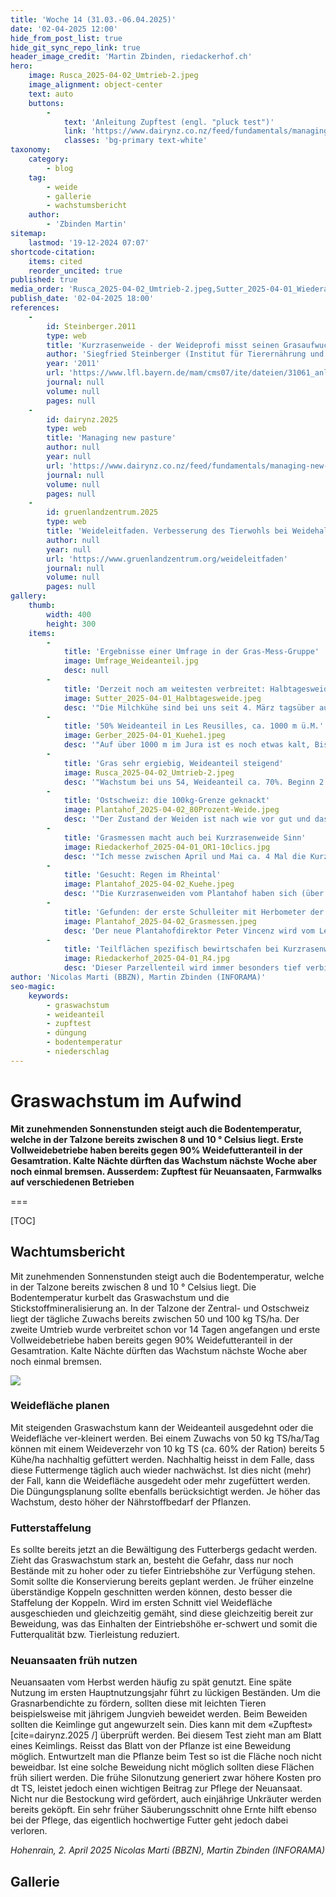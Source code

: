 ```yaml
---
title: 'Woche 14 (31.03.-06.04.2025)'
date: '02-04-2025 12:00'
hide_from_post_list: true
hide_git_sync_repo_link: true
header_image_credit: 'Martin Zbinden, riedackerhof.ch'
hero:
    image: Rusca_2025-04-02_Umtrieb-2.jpeg
    image_alignment: object-center
    text: auto
    buttons:
        -
            text: 'Anleitung Zupftest (engl. "pluck test")'
            link: 'https://www.dairynz.co.nz/feed/fundamentals/managing-new-pasture/'
            classes: 'bg-primary text-white'
taxonomy:
    category:
        - blog
    tag:
        - weide
        - gallerie
        - wachstumsbericht
    author:
        - 'Zbinden Martin'
sitemap:
    lastmod: '19-12-2024 07:07'
shortcode-citation:
    items: cited
    reorder_uncited: true
published: true
media_order: 'Rusca_2025-04-02_Umtrieb-2.jpeg,Sutter_2025-04-01_Wiederaufwuchs-24h.jpeg,Sutter_2025-04-01_Halbtagesweide.jpeg,Riedackerhof_2025-04-01_R2-Tiefengraben.jpg,Riedackerhof_2025-04-01_Höhenmessung Kurzrasenweide.jpg,Riedackerhof_2025-04-01_OR2-Farmwalk.jpg,Riedackerhof_2025-04-01_R4.jpg,Riedackerhof_2025-04-01_OR2-10clics.jpg,Riedackerhof_2025-04-01_OR1-10clics.jpg'
publish_date: '02-04-2025 18:00'
references:
    -
        id: Steinberger.2011
        type: web
        title: 'Kurzrasenweide - der Weideprofi misst seinen Grasaufwuchs'
        author: 'Siegfried Steinberger (Institut für Tierernährung und  Futterwirtschaft, Grub)'
        year: '2011'
        url: 'https://www.lfl.bayern.de/mam/cms07/ite/dateien/31061_anleitung_zur_grasaufwuchsmessung.pdf'
        journal: null
        volume: null
        pages: null
    -
        id: dairynz.2025
        type: web
        title: 'Managing new pasture'
        author: null
        year: null
        url: 'https://www.dairynz.co.nz/feed/fundamentals/managing-new-pasture/'
        journal: null
        volume: null
        pages: null
    -
        id: gruenlandzentrum.2025
        type: web
        title: 'Weideleitfaden. Verbesserung des Tierwohls bei Weidehaltung von Milchkühen.'
        author: null
        year: null
        url: 'https://www.gruenlandzentrum.org/weideleitfaden'
        journal: null
        volume: null
        pages: null
gallery:
    thumb:
        width: 400
        height: 300
    items:
        -
            title: 'Ergebnisse einer Umfrage in der Gras-Mess-Gruppe'
            image: Umfrage_Weideanteil.jpg
            desc: null
        -
            title: 'Derzeit noch am weitesten verbreitet: Halbtagesweide'
            image: Sutter_2025-04-01_Halbtagesweide.jpeg
            desc: '"Die Milchkühe sind bei uns seit 4. März tagsüber auf der Weide und fressen rund 10kg Weidegras pro Kuh und Tag auf der Weide. In der Nacht wird mit Grassilage ergänzt." (Michael Sutter) _Bild: Bretzwil BL, 01. April 2025 (M. Sutter)_'
        -
            title: '50% Weideanteil in Les Reusilles, ca. 1000 m ü.M.'
            image: Gerber_2025-04-01_Kuehe1.jpeg
            desc: '"Auf über 1000 m im Jura ist es noch etwas kalt, Bise blast ziemlich fest. Heute morgen war est gefroren. Grasswachstum um 33 kg TS/Tag. Weidebegin war 20. März, Unterbruch letzten Samstag und Sonntag weil nass und kalt). Die Milchkühe fressen etwa 50% auf der Weide, der Grasbestand ist sehr dicht und kurz." (Olivier Gerber) _Bild: Les Reusilles BE, 01. April 2025 (O. Gerber)_'
        -
            title: 'Gras sehr ergiebig, Weideanteil steigend'
            image: Rusca_2025-04-02_Umtrieb-2.jpeg
            desc: '"Wachstum bei uns 54, Weideanteil ca. 70%. Beginn 2. Rotation am 17.03.25, AFC erst bei 300kg/ha. Allerdings waren die letzten weiden bei uns auch so ergiebig dass wir die Kühe abends nochmal für ca. 3 Stunden rausgelassen haben. Flächenzuteilung 90-100a für 80 Kühe, im Stall nachts zwei Rundballen Grassilage (ca. 500kg TS)." (Luisa Rusca)  _Bild: Muri AG, 01. April 2025 (L. Rusca)_'
        -
            title: 'Ostschweiz: die 100kg-Grenze geknackt'
            image: Plantahof_2025-04-02_80Prozent-Weide.jpeg
            desc: '"Der Zustand der Weiden ist nach wie vor gut und das Wachstum liegt bei knapp 100 kg TS pro ha und Tag. Wir vergrössern die Weidefläche etwas und stellen ab heute auf Tag- und Nachtweide um. Somit verringert sich der Futteranteil im Stall deutlich auf vorläufig ca. 20%." (Rolf Hug)  _Bild: Landquart GR, 02. April 2025 (R. Hug)_ '
        -
            title: 'Grasmessen macht auch bei Kurzrasenweide Sinn'
            image: Riedackerhof_2025-04-01_OR1-10clics.jpg
            desc: '"Ich messe zwischen April und Mai ca. 4 Mal die Kurzrasenweide, um die Weidefläche rechtzeitig zu verkleinern. Bis Juni strebe ich eine durchschnittliche, komprimierte Grashöhe von 11 clics (5.5 cm RPM) an. Damit fördere ich eine dichte Grasnarbe und einen guten Nachwuchs, dabei produzieren wir keine Weidereste und viel Milch." (Martin Zbinden)_Bild: Rüschegg BE, 01. April 2025 (M. Zbinden)_'
        -
            title: 'Gesucht: Regen im Rheintal'
            image: Plantahof_2025-04-02_Kuehe.jpeg
            desc: '"Die Kurzrasenweiden vom Plantahof haben sich (über die leider mit 15 mm immer noch spärlichen) Niederschläge gefreut." (Rolf Hug)  _Bild: Landquart GR, 02. April 2025 (R. Hug)_ '
        -
            title: 'Gefunden: der erste Schulleiter mit Herbometer der Schweiz!'
            image: Plantahof_2025-04-02_Grasmessen.jpeg
            desc: 'Der neue Plantahofdirektor Peter Vincenz wird vom Leiter Feldbau Andri Bonifazi in die Kunst des Grasmessens eingeweiht. _Bild: Landquart GR, 02. April 2025 (R. Hug)_ '
        -
            title: 'Teilflächen spezifisch bewirtschafen bei Kurzrasenweide'
            image: Riedackerhof_2025-04-01_R4.jpg
            desc: 'Dieser Parzellenteil wird immer besonders tief verbissen, vermutlich bedingt durch die jüngere Anlagedauer und modernere Gräsersorten (SM 460 vor 12 Jahren gesät, Rest ca. 30 jährig). Der Übernutzung wird mit einer häufigeren Güllegabe entgegengewirkt.'
author: 'Nicolas Marti (BBZN), Martin Zbinden (INFORAMA)'
seo-magic:
    keywords:
        - graswachstum
        - weideanteil
        - zupftest
        - düngung
        - bodentemperatur
        - niederschlag
---
```


# Graswachstum im Aufwind

**Mit zunehmenden Sonnenstunden steigt auch die Bodentemperatur, welche in der Talzone  bereits zwischen 8 und 10 ° Celsius liegt. Erste Vollweidebetriebe haben bereits gegen 90% Weidefutteranteil in der Gesamtration. Kalte Nächte dürften das Wachstum nächste Woche aber noch einmal bremsen. 
Ausserdem: Zupftest für Neuansaaten, Farmwalks auf verschiedenen Betrieben**

===



[TOC]

## Wachtumsbericht
Mit zunehmenden Sonnenstunden steigt auch die Bodentemperatur, welche in der Talzone  bereits zwischen 8 und 10 ° Celsius liegt. Die Bodentemperatur kurbelt das Graswachstum und die Stickstoffmineralisierung an. In der Talzone der Zentral- und Ostschweiz liegt der tägliche Zuwachs bereits zwischen 50 und 100 kg TS/ha. Der zweite Umtrieb wurde verbreitet schon vor 14 Tagen angefangen und erste Vollweidebetriebe haben bereits gegen 90% Weidefutteranteil in der Gesamtration. Kalte Nächte dürften das Wachstum nächste Woche aber noch einmal bremsen.

![](https://graswachstum.ch/user/pages/uploads/archive/Graswachstumkarte_2025KW14.svg?lightbox)


### Weidefläche planen
Mit steigenden Graswachstum kann der Weideanteil ausgedehnt oder die Weidefläche ver-kleinert werden. Bei einem Zuwachs von 50 kg TS/ha/Tag können mit einem Weideverzehr von 10 kg TS (ca. 60% der Ration) bereits 5 Kühe/ha nachhaltig gefüttert werden. Nachhaltig heisst in dem Falle, dass diese Futtermenge täglich auch wieder nachwächst. Ist dies nicht (mehr) der Fall, kann die Weidefläche ausgedeht oder mehr zugefüttert werden.
Die Düngungsplanung sollte ebenfalls berücksichtigt werden. Je höher das Wachstum, desto höher der Nährstoffbedarf der Pflanzen.


### Futterstaffelung
Es sollte bereits jetzt an die Bewältigung des Futterbergs gedacht werden. Zieht das Graswachstum stark an, besteht die Gefahr, dass nur noch Bestände mit zu hoher oder zu tiefer Eintriebshöhe zur Verfügung stehen. Somit sollte die Konservierung bereits geplant werden. Je früher einzelne überständige Koppeln geschnitten werden können, desto besser die Staffelung der Koppeln. Wird im ersten Schnitt viel Weidefläche ausgeschieden und gleichzeitig gemäht, sind diese gleichzeitig bereit zur Beweidung, was das Einhalten der Eintriebshöhe er-schwert und somit die Futterqualität bzw. Tierleistung reduziert.


### Neuansaaten früh nutzen
Neuansaaten vom Herbst werden häufig zu spät genutzt. Eine späte Nutzung im ersten Hauptnutzungsjahr führt zu lückigen Beständen. Um die Grasnarbendichte zu fördern, sollten diese mit leichten Tieren beispielsweise mit jährigem Jungvieh beweidet werden. Beim Beweiden sollten die Keimlinge gut angewurzelt sein. Dies kann mit dem «Zupftest» [cite=dairynz.2025 /] überprüft werden. Bei diesem Test zieht man am Blatt eines Keimlings. Reisst das Blatt von der Pflanze ist eine Beweidung möglich. Entwurtzelt man die Pflanze beim Test so ist die Fläche noch nicht beweidbar. Ist eine solche Beweidung nicht möglich sollten diese Flächen früh siliert werden. Die frühe Silonutzung generiert zwar höhere Kosten pro dt TS, leistet jedoch einen wichtigen Beitrag zur Pflege der Neuansaat. Nicht nur die Bestockung wird gefördert, auch einjährige Unkräuter werden bereits geköpft. Ein sehr früher Säuberungsschnitt ohne Ernte hilft ebenso bei der Pflege, das eigentlich hochwertige Futter geht jedoch dabei verloren.

_Hohenrain, 2. April 2025 
Nicolas Marti (BBZN), Martin Zbinden (INFORAMA)_

## Gallerie


